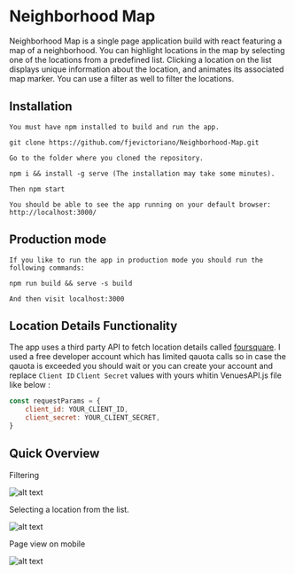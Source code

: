 
# Neighborhood Map

Neighborhood Map  is a single page application build with react featuring a map of a neighborhood. You can highlight locations in the map by selecting one of the locations from a predefined list. Clicking a location on the list displays unique information about the location, and animates its associated map marker. You can use a filter as well to filter the locations.

## Installation
```
You must have npm installed to build and run the app.

git clone https://github.com/fjevictoriano/Neighborhood-Map.git

Go to the folder where you cloned the repository.

npm i && install -g serve (The installation may take some minutes).

Then npm start 

You should be able to see the app running on your default browser: http://localhost:3000/

```

## Production mode

```
If you like to run the app in production mode you should run the following commands:

npm run build && serve -s build

And then visit localhost:3000

```

## Location Details Functionality

The app uses a third party API to fetch location details called [foursquare](https://foursquare.com/).
I used a free developer account which has limited qauota calls so in case the qauota is exceeded you should wait
or you can create your account and replace `Client ID` `Client Secret` values with yours whitin VenuesAPI.js file 
like below : 

```javascript
const requestParams = {
    client_id: YOUR_CLIENT_ID,
    client_secret: YOUR_CLIENT_SECRET,
}
```

## Quick Overview

Filtering

![alt text](https://image.ibb.co/eW8xco/Screen_Shot_2018_06_06_at_9_45_00_PM.png)


Selecting a location from the list.

![alt text](https://image.ibb.co/fsyxco/Screen_Shot_2018_06_06_at_9_42_28_PM.png)


Page view on mobile

![alt text](https://image.ibb.co/i6Qcco/Screen_Shot_2018_06_06_at_9_43_45_PM.png)

